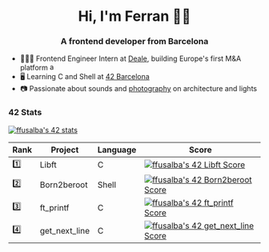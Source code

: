 <h1 align="center">Hi, I'm Ferran 🤙🏻</h1>
<h3 align="center">A frontend developer from Barcelona</h3>

- 👨🏻‍💻  Frontend Engineer Intern at [Deale](https://deale.es/), building Europe's first M&A platform <a href="https://angular.io" target="_blank" rel="noreferrer"> <img src="https://angular.io/assets/images/logos/angular/angular.svg" alt="angular" width="15" height="15"/> </a>
- 🖥  Learning C and Shell at [42 Barcelona](https://www.42barcelona.com/)
- 📷  Passionate about sounds and [photography](https://unsplash.com/@frrn) on architecture and lights

### 42 Stats
[![ffusalba's 42 stats](https://badge42.vercel.app/api/v2/cl1tdi2q3003509l767oyy9p7/stats?cursusId=21&coalitionId=205)](https://github.com/JaeSeoKim/badge42)

| Rank        | Project       | Language | Score                                                                          |
| ----------- | -----------   | -------- | ------------------------------------------------------------------------------ |
| 1️⃣          | Libft         | C        | [![ffusalba's 42 Libft Score](https://badge42.vercel.app/api/v2/cl1tdi2q3003509l767oyy9p7/project/2454190)](https://github.com/JaeSeoKim/badge42)      |
| 2️⃣          | Born2beroot   | Shell    | [![ffusalba's 42 Born2beroot Score](https://badge42.vercel.app/api/v2/cl1tdi2q3003509l767oyy9p7/project/2486653)](https://github.com/JaeSeoKim/badge42)  |
| 3️⃣          | ft_printf   | C    | [![ffusalba's 42 ft_printf Score](https://badge42.vercel.app/api/v2/cl1tdi2q3003509l767oyy9p7/project/2542509)](https://github.com/JaeSeoKim/badge42)  |
| 4️⃣          | get_next_line   | C    | [![ffusalba's 42 get_next_line Score](https://badge42.vercel.app/api/v2/cl1tdi2q3003509l767oyy9p7/project/2522834)](https://github.com/JaeSeoKim/badge42)  |
